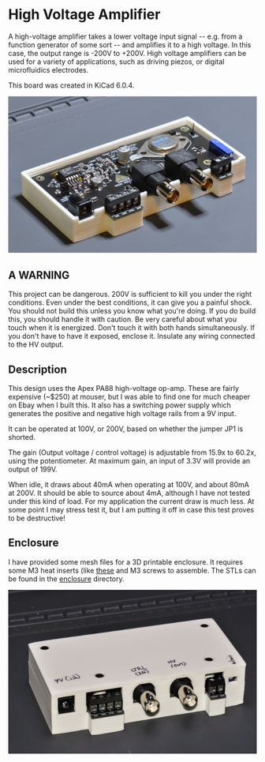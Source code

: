 High Voltage Amplifier
======================

A high-voltage amplifier takes a lower voltage input signal -- e.g. from a 
function generator of some sort -- and amplifies it to a high voltage. In this
case, the output range is -200V to +200V. High voltage amplifiers can be used
for a variety of applications, such as driving piezos, or digital microfluidics
electrodes. 

This board was created in KiCad 6.0.4. 

![HV Amplifier](/docs/HVAmplifier_topoff.jpg?raw=true "HV Amplifier")

## A WARNING

This project can be dangerous. 200V is sufficient to kill you under
the right conditions. Even under the best conditions, it can give you a 
painful shock. You should not build this unless you know what you're doing.
If you do build this, you should handle it with caution. Be very careful about
what you touch when it is energized. Don't touch it with both hands
simultaneously. If you don't have to have it exposed, enclose it. Insulate
any wiring connected to the HV output.

## Description

This design uses the Apex PA88 high-voltage op-amp. These are fairly expensive
(~$250) at mouser, but I was able to find one for much cheaper on Ebay when I
built this. It also has a switching power supply which generates the positive
and negative high voltage rails from a 9V input. 

It can be operated at 100V, or 200V, based on whether the jumper JP1 is shorted.

The gain (Output voltage / control voltage) is adjustable from 15.9x to 60.2x,
using the potentiometer. At maximum gain, an input of 3.3V will provide an
output of 199V. 

When idle, it draws about 40mA when operating at 100V, and about 80mA at 200V. It
should be able to source about 4mA, although I have not tested under this kind
of load. For my application the current draw is much less. At some point I may
stress test it, but I am putting it off in case this test proves to be destructive!

## Enclosure 

I have provided some mesh files for a 3D printable enclosure. It requires some
M3 heat inserts (like [these](https://www.amazon.com/initeq-M3-0-5-Threaded-Inserts-Printing/dp/B073W2898C/)
and M3 screws to assemble. The STLs can be found in the [enclosure](enclosure/) 
directory.

![HV Amplifier](/docs/HVAmplifier.jpg?raw=true "HV Amplifier")


